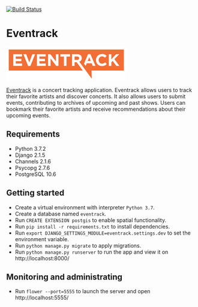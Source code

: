 [![Build Status](https://travis-ci.org/FedorSelitsky/eventrack.svg?branch=master)](https://travis-ci.org/FedorSelitsky/eventrack)

# Eventrack

[![Eventrack logo](https://github.com/FedorSelitsky/eventrack/blob/master/event/static/event/images/logo.png)](http://eventrack.org/)

[Eventrack](http://eventrack.org/) is a concert tracking application. Eventrack allows users to track their favorite artists and discover concerts. It also allows users to submit events, contributing to archives of upcoming and past shows. Users can bookmark their favorite artists and receive recommendations about their upcoming events.

## Requirements

* Python 3.7.2
* Django 2.1.5
* Channels 2.1.6
* Psycopg 2.7.6
* PostgreSQL 10.6

## Getting started

* Create a virtual environment with interpreter `Python 3.7`.
* Create a database named `eventrack`.
* Run `CREATE EXTENSION postgis` to enable spatial functionality.
* Run `pip install -r requirements.txt` to install dependencies.
* Run `export DJANGO_SETTINGS_MODULE=eventrack.settings.dev` to set the environment variable.
* Run `python manage.py migrate` to apply migrations.
* Run `python manage.py runserver` to run the app and view it on http://localhost:8000/

## Monitoring and administrating

* Run `flower --port=5555` to launch the server and open http://localhost:5555/
